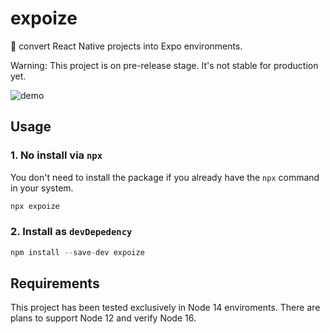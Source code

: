 # expoize
💫 convert React Native projects into Expo environments.

Warning: This project is on pre-release stage. It's not stable for production yet.

![demo](https://user-images.githubusercontent.com/18369833/120942021-5d201380-c726-11eb-9b54-97ea22917ec0.jpg)

## Usage

### 1. No install via `npx`

You don't need to install the package if you already have the `npx` command in your system.

```javascript
npx expoize
```

### 2. Install as `devDepedency`

```javascript
npm install --save-dev expoize
```

## Requirements

This project has been tested exclusively in Node 14 enviroments. There are plans to support Node 12 and verify Node 16.
